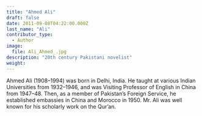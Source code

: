 ```yaml
---
title: "Ahmed Ali"
draft: false
date: 2011-09-08T04:22:00.000Z
last_name: "Ali"
contributor_type:
  - Author
image:
  file: Ali_Ahmed_.jpg
description: "20th century Pakistani novelist"
weight:
---
```


Ahmed Ali (1908–1994) was born in Delhi, India. He taught at various Indian Universities from 1932–1946, and was Visiting Professor of English in China from 1947–48. Then, as a member of Pakistan’s Foreign Service, he established embassies in China and Morocco in 1950. Mr. Ali was well known for his scholarly work on the Qur’an.

